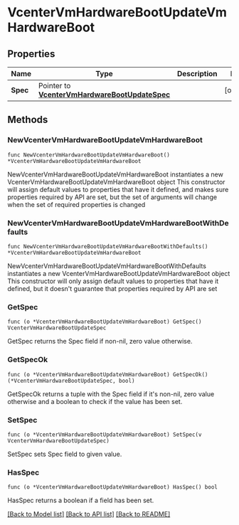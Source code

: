 # VcenterVmHardwareBootUpdateVmHardwareBoot

## Properties

Name | Type | Description | Notes
------------ | ------------- | ------------- | -------------
**Spec** | Pointer to [**VcenterVmHardwareBootUpdateSpec**](VcenterVmHardwareBootUpdateSpec.md) |  | [optional] 

## Methods

### NewVcenterVmHardwareBootUpdateVmHardwareBoot

`func NewVcenterVmHardwareBootUpdateVmHardwareBoot() *VcenterVmHardwareBootUpdateVmHardwareBoot`

NewVcenterVmHardwareBootUpdateVmHardwareBoot instantiates a new VcenterVmHardwareBootUpdateVmHardwareBoot object
This constructor will assign default values to properties that have it defined,
and makes sure properties required by API are set, but the set of arguments
will change when the set of required properties is changed

### NewVcenterVmHardwareBootUpdateVmHardwareBootWithDefaults

`func NewVcenterVmHardwareBootUpdateVmHardwareBootWithDefaults() *VcenterVmHardwareBootUpdateVmHardwareBoot`

NewVcenterVmHardwareBootUpdateVmHardwareBootWithDefaults instantiates a new VcenterVmHardwareBootUpdateVmHardwareBoot object
This constructor will only assign default values to properties that have it defined,
but it doesn't guarantee that properties required by API are set

### GetSpec

`func (o *VcenterVmHardwareBootUpdateVmHardwareBoot) GetSpec() VcenterVmHardwareBootUpdateSpec`

GetSpec returns the Spec field if non-nil, zero value otherwise.

### GetSpecOk

`func (o *VcenterVmHardwareBootUpdateVmHardwareBoot) GetSpecOk() (*VcenterVmHardwareBootUpdateSpec, bool)`

GetSpecOk returns a tuple with the Spec field if it's non-nil, zero value otherwise
and a boolean to check if the value has been set.

### SetSpec

`func (o *VcenterVmHardwareBootUpdateVmHardwareBoot) SetSpec(v VcenterVmHardwareBootUpdateSpec)`

SetSpec sets Spec field to given value.

### HasSpec

`func (o *VcenterVmHardwareBootUpdateVmHardwareBoot) HasSpec() bool`

HasSpec returns a boolean if a field has been set.


[[Back to Model list]](../README.md#documentation-for-models) [[Back to API list]](../README.md#documentation-for-api-endpoints) [[Back to README]](../README.md)


